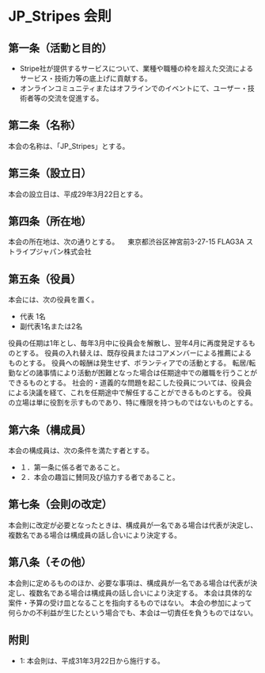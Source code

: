 # JP_Stripes 会則

## 第一条（活動と目的）
+ Stripe社が提供するサービスについて、業種や職種の枠を超えた交流によるサービス・技術力等の底上げに貢献する。
+ オンラインコミュニティまたはオフラインでのイベントにて、ユーザー・技術者等の交流を促進する。

## 第二条（名称）
本会の名称は、「JP_Stripes」とする。 

## 第三条（設立日）
本会の設立日は、平成29年3月22日とする。

## 第四条（所在地）
本会の所在地は、次の通りとする。
　東京都渋谷区神宮前3-27-15 FLAG3A
 ストライプジャパン株式会社

## 第五条（役員）
本会には、次の役員を置く。

- 代表 1名
- 副代表1名または2名

役員の任期は1年とし、毎年3月中に役員会を解散し、翌年4月に再度発足するものとする。
役員の入れ替えは、既存役員またはコアメンバーによる推薦によるものとする。 
役員への報酬は発生せず、ボランティアでの活動とする。
転居/転勤などの諸事情により活動が困難となった場合は任期途中での離職を行うことができるものとする。
社会的・道義的な問題を起こした役員については、役員会による決議を経て、これを任期途中で解任することができるものとする。
役員の立場は単に役割を示すものであり、特に権限を持つものではないものとする。

## 第六条（構成員）
本会の構成員は、次の条件を満たす者とする。

- １．第一条に係る者であること。
- ２．本会の趣旨に賛同及び協力する者であること。
 

## 第七条（会則の改定）
本会則に改定が必要となったときは、構成員が一名である場合は代表が決定し、複数名である場合は構成員の話し合いにより決定する。

## 第八条（その他）
本会則に定めるもののほか、必要な事項は、構成員が一名である場合は代表が決定し、複数名である場合は構成員の話し合いにより決定する。
本会は具体的な案件・予算の受け皿となることを指向するものではない。 
本会の参加によって何らかの不利益が生じたという場合でも、本会は一切責任を負うものではない。

## 附則
- 1: 本会則は、平成31年3月22日から施行する。

